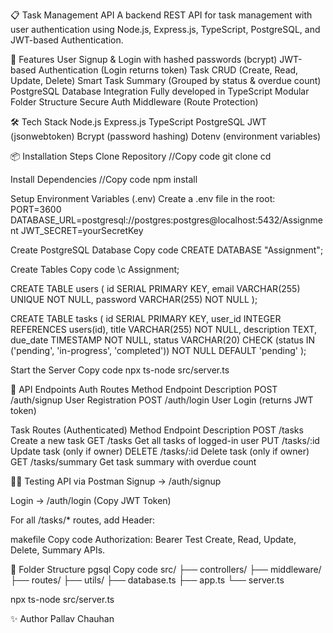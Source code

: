 📋 Task Management API
A backend REST API for task management with user authentication using Node.js, Express.js, TypeScript, PostgreSQL, and JWT-based Authentication.

🚀 Features
User Signup & Login with hashed passwords (bcrypt)
JWT-based Authentication (Login returns token)
Task CRUD (Create, Read, Update, Delete)
Smart Task Summary (Grouped by status & overdue count)
PostgreSQL Database Integration
Fully developed in TypeScript
Modular Folder Structure
Secure Auth Middleware (Route Protection)

🛠 Tech Stack
Node.js
Express.js
TypeScript
PostgreSQL
JWT (jsonwebtoken)
Bcrypt (password hashing)
Dotenv (environment variables)

📦 Installation Steps
Clone Repository
//Copy code
git clone <your-repo-link>
cd <repo-folder>

Install Dependencies
//Copy code
npm install

Setup Environment Variables (.env)
Create a .env file in the root:
PORT=3600
DATABASE_URL=postgresql://postgres:postgres@localhost:5432/Assignment
JWT_SECRET=yourSecretKey

Create PostgreSQL Database
Copy code
CREATE DATABASE "Assignment";

Create Tables
Copy code
\c Assignment;

CREATE TABLE users (
    id SERIAL PRIMARY KEY,
    email VARCHAR(255) UNIQUE NOT NULL,
    password VARCHAR(255) NOT NULL
);

CREATE TABLE tasks (
    id SERIAL PRIMARY KEY,
    user_id INTEGER REFERENCES users(id),
    title VARCHAR(255) NOT NULL,
    description TEXT,
    due_date TIMESTAMP NOT NULL,
    status VARCHAR(20) CHECK (status IN ('pending', 'in-progress', 'completed')) NOT NULL DEFAULT 'pending'
);


Start the Server
Copy code
npx ts-node src/server.ts


🧪 API Endpoints
Auth Routes
Method	Endpoint	Description
POST	/auth/signup	User Registration
POST	/auth/login	User Login (returns JWT token)

Task Routes (Authenticated)
Method	Endpoint	Description
POST	/tasks	Create a new task
GET	/tasks	Get all tasks of logged-in user
PUT	/tasks/:id	Update task (only if owner)
DELETE	/tasks/:id	Delete task (only if owner)
GET	/tasks/summary	Get task summary with overdue count

🧑‍💻 Testing API via Postman
Signup → /auth/signup

Login → /auth/login (Copy JWT Token)

For all /tasks/* routes, add Header:

makefile
Copy code
Authorization: Bearer <paste-your-token-here>
Test Create, Read, Update, Delete, Summary APIs.

📝 Folder Structure
pgsql
Copy code
src/
 ├── controllers/
 ├── middleware/
 ├── routes/
 ├── utils/
 ├── database.ts
 ├── app.ts
 └── server.ts

npx ts-node src/server.ts

✨ Author
Pallav Chauhan

